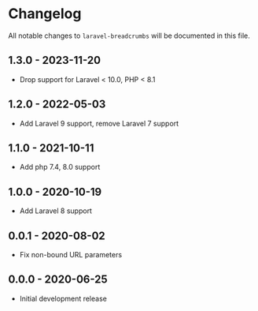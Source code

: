 # Changelog

All notable changes to `laravel-breadcrumbs` will be documented in this file.

## 1.3.0 - 2023-11-20
- Drop support for Laravel < 10.0, PHP < 8.1

## 1.2.0 - 2022-05-03
- Add Laravel 9 support, remove Laravel 7 support

## 1.1.0 - 2021-10-11
- Add php 7.4, 8.0 support

## 1.0.0 - 2020-10-19
- Add Laravel 8 support

## 0.0.1 - 2020-08-02
- Fix non-bound URL parameters

## 0.0.0 - 2020-06-25
- Initial development release